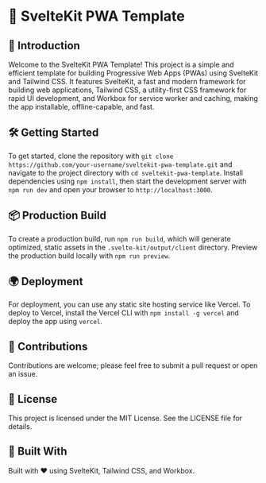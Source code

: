# 🌟 SvelteKit PWA Template

## 🚀 Introduction

Welcome to the SvelteKit PWA Template! This project is a simple and efficient template for building Progressive Web Apps (PWAs) using SvelteKit and Tailwind CSS. It features SvelteKit, a fast and modern framework for building web applications, Tailwind CSS, a utility-first CSS framework for rapid UI development, and Workbox for service worker and caching, making the app installable, offline-capable, and fast.

## 🛠️ Getting Started

To get started, clone the repository with `git clone https://github.com/your-username/sveltekit-pwa-template.git` and navigate to the project directory with `cd sveltekit-pwa-template`. Install dependencies using `npm install`, then start the development server with `npm run dev` and open your browser to `http://localhost:3000`.

## 📦 Production Build

To create a production build, run `npm run build`, which will generate optimized, static assets in the `.svelte-kit/output/client` directory. Preview the production build locally with `npm run preview`.

## 🌍 Deployment

For deployment, you can use any static site hosting service like Vercel. To deploy to Vercel, install the Vercel CLI with `npm install -g vercel` and deploy the app using `vercel`.

## 💬 Contributions

Contributions are welcome; please feel free to submit a pull request or open an issue.

## 📜 License

This project is licensed under the MIT License. See the LICENSE file for details.

## 💖 Built With

Built with ❤️ using SvelteKit, Tailwind CSS, and Workbox.

